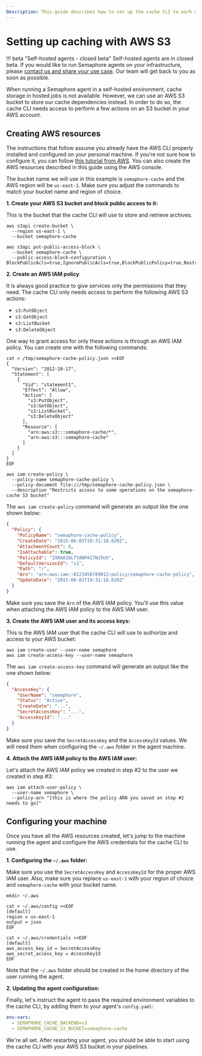 ```yaml
---
Description: This guide describes how to set up the cache CLI to work with an AWS S3 bucket
---
```


# Setting up caching with AWS S3
!!! beta "Self-hosted agents - closed beta"
    Self-hosted agents are in closed beta. If you would like to run Semaphore agents on your infrastructure, please [contact us and share your use case](https://semaphoreci.com/contact). Our team will get back to you as soon as possible.

When running a Semaphore agent in a self-hosted environment, cache storage in hosted jobs is not available. However, we can use an AWS S3 bucket to store our cache dependencies instead. In order to do so, the cache CLI needs access to perform a few actions on an S3 bucket in your AWS account.

## Creating AWS resources

The instructions that follow assume you already have the AWS CLI properly installed and configured on your personal machine. If you’re not sure how to configure it, you can follow [this tutorial from AWS][set up aws cli]. You can also create the AWS resources described in this guide using the AWS console.

The bucket name we will use in this example is `semaphore-cache` and the AWS region will be `us-east-1`. Make sure you adjust the commands to match your bucket name and region of choice.

**1. Create your AWS S3 bucket and block public access to it:**

This is the bucket that the cache CLI will use to store and retrieve archives.

```
aws s3api create-bucket \
  --region us-east-1 \
  --bucket semaphore-cache

aws s3api put-public-access-block \
  --bucket semaphore-cache \
  --public-access-block-configuration \
BlockPublicAcls=true,IgnorePublicAcls=true,BlockPublicPolicy=true,RestrictPublicBuckets=true
```

**2. Create an AWS IAM policy**

It is always good practice to give services only the permissions that they need. The cache CLI only needs access to perform the following AWS S3 actions:

- `s3:PutObject`
- `s3:GetObject`
- `s3:ListBucket`
- `s3:DeleteObject`

One way to grant access for only these actions is through an AWS IAM policy. You can create one with the following commands:

```
cat > /tmp/semaphore-cache-policy.json <<EOF
{
  "Version": "2012-10-17",
  "Statement": [
    {
      "Sid": "statement1",
      "Effect": "Allow",
      "Action": [
        "s3:PutObject",
        "s3:GetObject",
        "s3:ListBucket",
        "s3:DeleteObject"
      ],
      "Resource": [
        "arn:aws:s3:::semaphore-cache/*",
        "arn:aws:s3:::semaphore-cache"
      ]
    }
  ]
}
EOF

aws iam create-policy \
  --policy-name semaphore-cache-policy \
  --policy-document file:///tmp/semaphore-cache-policy.json \
  --description "Restricts access to some operations on the semaphore-cache S3 bucket"
```

The `aws iam create-policy` command will generate an output like the one shown below:

```json
{
  "Policy": {
    "PolicyName": "semaphore-cache-policy",
    "CreateDate": "2015-06-01T19:31:18.620Z",
    "AttachmentCount": 0,
    "IsAttachable": true,
    "PolicyId": "ZXR6A36LTYANPAI7NJ5UV",
    "DefaultVersionId": "v1",
    "Path": "/",
    "Arn": "arn:aws:iam::0123456789012:policy/semaphore-cache-policy",
    "UpdateDate": "2015-06-01T19:31:18.620Z"
  }
}
```

Make sure you save the `Arn` of the AWS IAM policy. You'll use this value when attaching the AWS IAM policy to the AWS IAM user.

**3. Create the AWS IAM user and its access keys:**

This is the AWS IAM user that the cache CLI will use to authorize and access to your AWS bucket:

```
aws iam create-user --user-name semaphore
aws iam create-access-key --user-name semaphore
```

The `aws iam create-access-key` command will generate an output like the one shown below:

```json
{
  "AccessKey": {
    "UserName": "semaphore",
    "Status": "Active",
    "CreateDate": "...",
    "SecretAccessKey": "...",
    "AccessKeyId": "..."
  }
}
```

Make sure you save the `SecretAccessKey` and the `AccessKeyId` values. We will need them when configuring the `~/.aws` folder in the agent machine.

**4. Attach the AWS IAM policy to the AWS IAM user:**

Let's attach the AWS IAM policy we created in step #2 to the user we created in step #3:

```
aws iam attach-user-policy \
  --user-name semaphore \
  --policy-arn "[this is where the policy ARN you saved on step #2 needs to go]"
```

## Configuring your machine

Once you have all the AWS resources created, let's jump to the machine running the agent and configure the AWS credentials for the cache CLI to use.

**1. Configuring the `~/.aws` folder:**

Make sure you use the `SecretAccessKey` and `AccessKeyId` for the proper AWS IAM user. Also, make sure you replace `us-east-1` with your region of choice and `semaphore-cache` with your bucket name.

```
mkdir ~/.aws

cat > ~/.aws/config <<EOF
[default]
region = us-east-1
output = json
EOF

cat > ~/.aws/credentials <<EOF
[default]
aws_access_key_id = SecretAccessKey
aws_secret_access_key = AccessKeyId
EOF
```

Note that the `~/.aws` folder should be created in the home directory of the user running the agent.

**2. Updating the agent configuration:**

Finally, let's instruct the agent to pass the required environment variables to the cache CLI, by adding them to your agent's `config.yaml`:

```yaml
env-vars:
  - SEMAPHORE_CACHE_BACKEND=s3
  - SEMAPHORE_CACHE_S3_BUCKET=semaphore-cache
```

We're all set. After restarting your agent, you should be able to start using the cache CLI with your AWS S3 bucket in your pipelines.

[set up aws cli]: https://docs.aws.amazon.com/cli/latest/userguide/cli-configure-quickstart.html#cli-configure-quickstart-config
[aws create bucket]: https://docs.aws.amazon.com/AmazonS3/latest/userguide/create-bucket-overview.html
